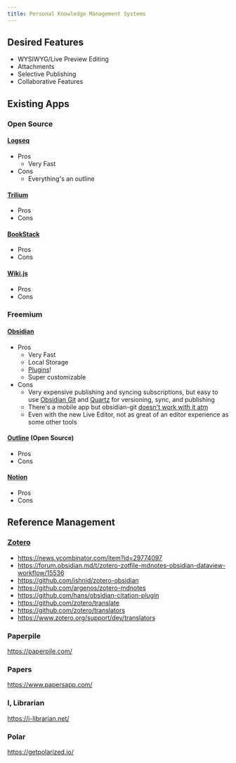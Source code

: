 ```yaml
---
title: Personal Knowledge Management Systems
---
```


## Desired Features
* WYSIWYG/Live Preview Editing
* Attachments
* Selective Publishing
* Collaborative Features

## Existing Apps

### Open Source

#### [Logseq](https://logseq.com/)
* Pros
	* Very Fast
* Cons
	* Everything's an outline

#### [Trilium](https://github.com/zadam/trilium)
* Pros
* Cons

 #### [BookStack](https://www.bookstackapp.com/)
* Pros
* Cons

#### [Wiki.js](https://js.wiki/)
* Pros
* Cons

### Freemium

#### [Obsidian](https://obsidian.md/)
* Pros
	* Very Fast
	* Local Storage
	* [Plugins](https://obsidian.md/plugins)!
	* Super customizable
* Cons
	* Very expensive publishing and syncing subscriptions, but easy to use [Obsidian Git](https://github.com/denolehov/obsidian-git) and [Quartz](https://github.com/jackyzha0/quartz) for versioning, sync, and publishing
	* There's a mobile app but obsidian-git [doesn't work with it atm](https://github.com/denolehov/obsidian-git/issues/57)
	* Even with the new Live Editor, not as great of an editor experience as some other tools

#### [Outline](https://www.getoutline.com/) (Open Source)
* Pros
* Cons

#### [Notion](https://www.notion.so/)
* Pros
* Cons


## Reference Management

### [Zotero](https://www.zotero.org/)
* https://news.ycombinator.com/item?id=29774097
* https://forum.obsidian.md/t/zotero-zotfile-mdnotes-obsidian-dataview-workflow/15536
* https://github.com/ishnid/zotero-obsidian
* https://github.com/argenos/zotero-mdnotes
* https://github.com/hans/obsidian-citation-plugin
* https://github.com/zotero/translate
* https://github.com/zotero/translators
* https://www.zotero.org/support/dev/translators

### Paperpile
https://paperpile.com/

### Papers
https://www.papersapp.com/

### I, Librarian
https://i-librarian.net/

### Polar
https://getpolarized.io/